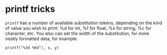 # printf tricks

`printf` has a number of available substitution tokens, depending on the kind of
value you wish to print: %d for int, %f for float, %s for string,  %c for character, etc. You also can set the width of the substitution, for more neatly formatted data, for example:

`printf("%3d %6d"), x, y)` 


